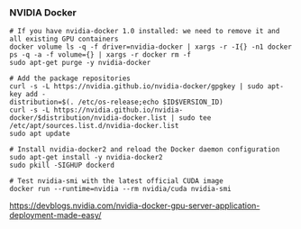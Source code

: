 ### NVIDIA Docker

	# If you have nvidia-docker 1.0 installed: we need to remove it and all existing GPU containers
	docker volume ls -q -f driver=nvidia-docker | xargs -r -I{} -n1 docker ps -q -a -f volume={} | xargs -r docker rm -f
	sudo apt-get purge -y nvidia-docker
	
	# Add the package repositories
	curl -s -L https://nvidia.github.io/nvidia-docker/gpgkey | sudo apt-key add -
	distribution=$(. /etc/os-release;echo $ID$VERSION_ID)
	curl -s -L https://nvidia.github.io/nvidia-docker/$distribution/nvidia-docker.list | sudo tee /etc/apt/sources.list.d/nvidia-docker.list
	sudo apt update

	# Install nvidia-docker2 and reload the Docker daemon configuration
	sudo apt-get install -y nvidia-docker2
	sudo pkill -SIGHUP dockerd

	# Test nvidia-smi with the latest official CUDA image
	docker run --runtime=nvidia --rm nvidia/cuda nvidia-smi

https://devblogs.nvidia.com/nvidia-docker-gpu-server-application-deployment-made-easy/


